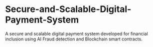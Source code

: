 # Secure-and-Scalable-Digital-Payment-System
A secure and scalable digital payment system developed for financial inclusion using AI Fraud detection and Blockchain smart contracts.
